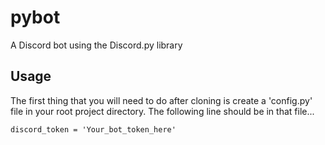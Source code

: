 # pybot
A Discord bot using the Discord.py library

## Usage
The first thing that you will need to do after cloning is create a 'config.py' file in your root project directory. The following line should be in that file...

`discord_token = 'Your_bot_token_here'`